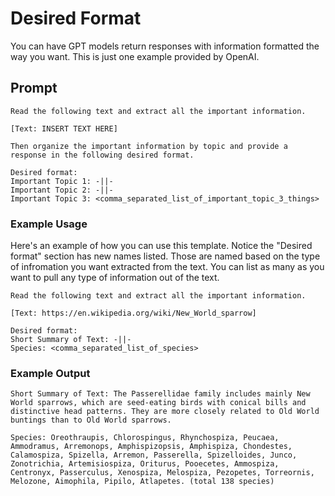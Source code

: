 # Desired Format

You can have GPT models return responses with information formatted the way you want. This is just one example provided by OpenAI.

## Prompt

```
Read the following text and extract all the important information. 

[Text: INSERT TEXT HERE]

Then organize the important information by topic and provide a response in the following desired format.

Desired format:
Important Topic 1: -||-
Important Topic 2: -||-
Important Topic 3: <comma_separated_list_of_important_topic_3_things>
```

### Example Usage

Here's an example of how you can use this template. Notice the "Desired format" section has new names listed. Those are named based on the type of infromation you want extracted from the text. You can list as many as you want to pull any type of information out of the text.

```
Read the following text and extract all the important information.

[Text: https://en.wikipedia.org/wiki/New_World_sparrow]

Desired format:
Short Summary of Text: -||-
Species: <comma_separated_list_of_species>
```

### Example Output

```
Short Summary of Text: The Passerellidae family includes mainly New World sparrows, which are seed-eating birds with conical bills and distinctive head patterns. They are more closely related to Old World buntings than to Old World sparrows.

Species: Oreothraupis, Chlorospingus, Rhynchospiza, Peucaea, Ammodramus, Arremonops, Amphispizopsis, Amphispiza, Chondestes, Calamospiza, Spizella, Arremon, Passerella, Spizelloides, Junco, Zonotrichia, Artemisiospiza, Oriturus, Pooecetes, Ammospiza, Centronyx, Passerculus, Xenospiza, Melospiza, Pezopetes, Torreornis, Melozone, Aimophila, Pipilo, Atlapetes. (total 138 species)
```


